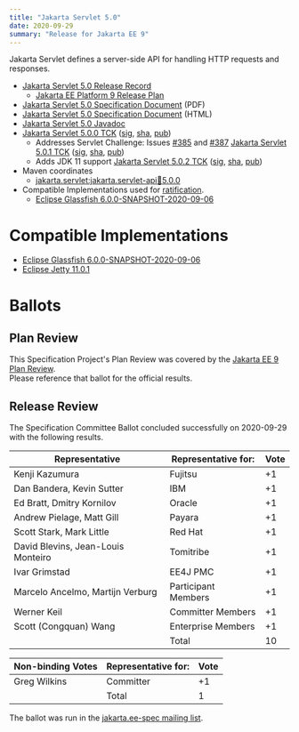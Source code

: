 ```yaml
---
title: "Jakarta Servlet 5.0"
date: 2020-09-29
summary: "Release for Jakarta EE 9"
---
```

Jakarta Servlet defines a server-side API for handling HTTP requests and responses.

* [Jakarta Servlet 5.0 Release Record](https://projects.eclipse.org/projects/ee4j.servlet/releases/5.0)
  * [Jakarta EE Platform 9 Release Plan](https://eclipse-ee4j.github.io/jakartaee-platform/jakartaee9/JakartaEE9ReleasePlan)
* [Jakarta Servlet 5.0 Specification Document](./jakarta-servlet-spec-5.0.pdf) (PDF)
* [Jakarta Servlet 5.0 Specification Document](./jakarta-servlet-spec-5.0.html) (HTML)
* [Jakarta Servlet 5.0 Javadoc](./apidocs)
* [Jakarta Servlet 5.0.0 TCK](https://download.eclipse.org/jakartaee/servlet/5.0/jakarta-servlet-tck-5.0.0.zip)  ([sig](https://download.eclipse.org/jakartaee/servlet/5.0/jakarta-servlet-tck-5.0.0.zip.sig),  [sha](https://download.eclipse.org/jakartaee/servlet/5.0/jakarta-servlet-tck-5.0.0.zip.sha256),  [pub](https://raw.githubusercontent.com/jakartaee/specification-committee/master/jakartaee-spec-committee.pub))
   * Addresses Servlet Challenge: Issues [#385](https://github.com/eclipse-ee4j/servlet-api/issues/385) and [#387](https://github.com/eclipse-ee4j/servlet-api/issues/387) [Jakarta Servlet 5.0.1 TCK](https://download.eclipse.org/jakartaee/servlet/5.0/jakarta-servlet-tck-5.0.1.zip)  ([sig](https://download.eclipse.org/jakartaee/servlet/5.0/jakarta-servlet-tck-5.0.1.zip.sig),  [sha](https://download.eclipse.org/jakartaee/servlet/5.0/jakarta-servlet-tck-5.0.1.zip.sha256),  [pub](https://raw.githubusercontent.com/jakartaee/specification-committee/master/jakartaee-spec-committee.pub))
   * Adds JDK 11 support [Jakarta Servlet 5.0.2 TCK](https://download.eclipse.org/jakartaee/servlet/5.0/jakarta-servlet-tck-5.0.2.zip)  ([sig](https://download.eclipse.org/jakartaee/servlet/5.0/jakarta-servlet-tck-5.0.2.zip.sig),  [sha](https://download.eclipse.org/jakartaee/servlet/5.0/jakarta-servlet-tck-5.0.2.zip.sha256),  [pub](https://raw.githubusercontent.com/jakartaee/specification-committee/master/jakartaee-spec-committee.pub))
* Maven coordinates
  * [jakarta.servlet:jakarta.servlet-api:jar:5.0.0](https://search.maven.org/artifact/jakarta.servlet/jakarta.servlet-api/5.0.0/jar)
* Compatible Implementations used for [ratification](https://www.eclipse.org/projects/efsp/?version=1.2#efsp-ratification).
  * [Eclipse Glassfish 6.0.0-SNAPSHOT-2020-09-06](https://download.eclipse.org/ee4j/glassfish/weekly/glassfish-6.0.0-SNAPSHOT-2020-09-06.zip)


# Compatible Implementations

* [Eclipse Glassfish 6.0.0-SNAPSHOT-2020-09-06](https://download.eclipse.org/ee4j/glassfish/weekly/glassfish-6.0.0-SNAPSHOT-2020-09-06.zip)
* [Eclipse Jetty 11.0.1](https://repo1.maven.org/maven2/org/eclipse/jetty/jetty-home/11.0.1/jetty-home-11.0.1.zip)

# Ballots

## Plan Review

[//]: # (For Jakarta EE 9, the Platform Plan Review covered 95% of the Specification Projects.  For those Projects, just use the following statement in this Plan Review section:)

This Specification Project's Plan Review was covered by the [Jakarta EE 9 Plan Review](https://jakarta.ee/specifications/platform/9/).  
Please reference that ballot for the official results.

[//]: # (If your Project was required to do a standalone Plan Review...  You'll need to perform an official Plan Review ballot and record the results here.)

## Release Review

The Specification Committee Ballot concluded successfully on 2020-09-29 with the following results.

| Representative                                 | Representative for: | Vote |
|------------------------------------------------|---------------------|------|
| Kenji Kazumura                                 | Fujitsu             |  +1  |
| Dan Bandera, Kevin Sutter                      | IBM                 |  +1  |
| Ed Bratt, Dmitry Kornilov                      | Oracle              |  +1  |
| Andrew Pielage, Matt Gill                      | Payara              |  +1  |
| Scott Stark, Mark Little                       | Red Hat             |  +1  |
| David Blevins, Jean-Louis Monteiro             | Tomitribe           |  +1  |
| Ivar Grimstad                                  | EE4J PMC            |  +1  |
| Marcelo Ancelmo, Martijn Verburg               | Participant Members |  +1  |
| Werner Keil                                    | Committer Members   |  +1  |
| Scott (Congquan) Wang                          | Enterprise Members  |  +1  |
|                                                | Total               |  10  |

| Non-binding Votes                              | Representative for: | Vote |
|------------------------------------------------|---------------------|------|
| Greg Wilkins                                   | Committer           |  +1  |
|                                                | Total               |   1  |

The ballot was run in the [jakarta.ee-spec mailing list](https://www.eclipse.org/lists/jakarta.ee-spec/msg00898.html).

